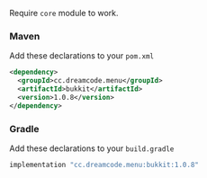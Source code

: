 Require ``core`` module to work.
### Maven
Add these declarations to your ``pom.xml``

```xml
<dependency>
  <groupId>cc.dreamcode.menu</groupId>
  <artifactId>bukkit</artifactId>
  <version>1.0.8</version>
</dependency>
```

### Gradle
Add these declarations to your ``build.gradle``

```gradle
implementation "cc.dreamcode.menu:bukkit:1.0.8"
```
